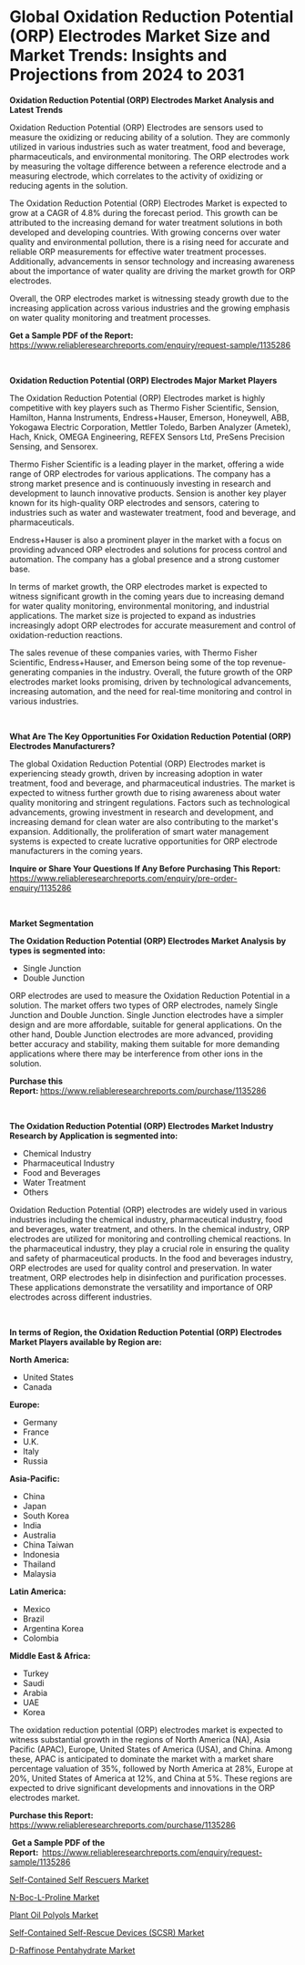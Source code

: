 <p><h1>Global Oxidation Reduction Potential (ORP) Electrodes Market Size and Market Trends: Insights and Projections from 2024 to 2031</h1></p><p><strong>Oxidation Reduction Potential (ORP) Electrodes Market Analysis and Latest Trends</strong></p>
<p><p>Oxidation Reduction Potential (ORP) Electrodes are sensors used to measure the oxidizing or reducing ability of a solution. They are commonly utilized in various industries such as water treatment, food and beverage, pharmaceuticals, and environmental monitoring. The ORP electrodes work by measuring the voltage difference between a reference electrode and a measuring electrode, which correlates to the activity of oxidizing or reducing agents in the solution.</p><p>The Oxidation Reduction Potential (ORP) Electrodes Market is expected to grow at a CAGR of 4.8% during the forecast period. This growth can be attributed to the increasing demand for water treatment solutions in both developed and developing countries. With growing concerns over water quality and environmental pollution, there is a rising need for accurate and reliable ORP measurements for effective water treatment processes. Additionally, advancements in sensor technology and increasing awareness about the importance of water quality are driving the market growth for ORP electrodes.</p><p>Overall, the ORP electrodes market is witnessing steady growth due to the increasing application across various industries and the growing emphasis on water quality monitoring and treatment processes.</p></p>
<p><strong>Get a Sample PDF of the Report:&nbsp;</strong> <a href="https://www.reliableresearchreports.com/enquiry/request-sample/1135286">https://www.reliableresearchreports.com/enquiry/request-sample/1135286</a></p>
<p>&nbsp;</p>
<p><strong>Oxidation Reduction Potential (ORP) Electrodes Major Market Players</strong></p>
<p><p>The Oxidation Reduction Potential (ORP) Electrodes market is highly competitive with key players such as Thermo Fisher Scientific, Sension, Hamilton, Hanna Instruments, Endress+Hauser, Emerson, Honeywell, ABB, Yokogawa Electric Corporation, Mettler Toledo, Barben Analyzer (Ametek), Hach, Knick, OMEGA Engineering, REFEX Sensors Ltd, PreSens Precision Sensing, and Sensorex. </p><p>Thermo Fisher Scientific is a leading player in the market, offering a wide range of ORP electrodes for various applications. The company has a strong market presence and is continuously investing in research and development to launch innovative products. Sension is another key player known for its high-quality ORP electrodes and sensors, catering to industries such as water and wastewater treatment, food and beverage, and pharmaceuticals. </p><p>Endress+Hauser is also a prominent player in the market with a focus on providing advanced ORP electrodes and solutions for process control and automation. The company has a global presence and a strong customer base. </p><p>In terms of market growth, the ORP electrodes market is expected to witness significant growth in the coming years due to increasing demand for water quality monitoring, environmental monitoring, and industrial applications. The market size is projected to expand as industries increasingly adopt ORP electrodes for accurate measurement and control of oxidation-reduction reactions.</p><p>The sales revenue of these companies varies, with Thermo Fisher Scientific, Endress+Hauser, and Emerson being some of the top revenue-generating companies in the industry. Overall, the future growth of the ORP electrodes market looks promising, driven by technological advancements, increasing automation, and the need for real-time monitoring and control in various industries.</p></p>
<p>&nbsp;</p>
<p><strong>What Are The Key Opportunities For Oxidation Reduction Potential (ORP) Electrodes Manufacturers?</strong></p>
<p><p>The global Oxidation Reduction Potential (ORP) Electrodes market is experiencing steady growth, driven by increasing adoption in water treatment, food and beverage, and pharmaceutical industries. The market is expected to witness further growth due to rising awareness about water quality monitoring and stringent regulations. Factors such as technological advancements, growing investment in research and development, and increasing demand for clean water are also contributing to the market's expansion. Additionally, the proliferation of smart water management systems is expected to create lucrative opportunities for ORP electrode manufacturers in the coming years.</p></p>
<p><strong>Inquire or Share Your Questions If Any Before Purchasing This Report:</strong> <a href="https://www.reliableresearchreports.com/enquiry/pre-order-enquiry/1135286">https://www.reliableresearchreports.com/enquiry/pre-order-enquiry/1135286</a></p>
<p>&nbsp;</p>
<p><strong>Market Segmentation</strong></p>
<p><strong>The Oxidation Reduction Potential (ORP) Electrodes Market Analysis by types is segmented into:</strong></p>
<p><ul><li>Single Junction</li><li>Double Junction</li></ul></p>
<p><p>ORP electrodes are used to measure the Oxidation Reduction Potential in a solution. The market offers two types of ORP electrodes, namely Single Junction and Double Junction. Single Junction electrodes have a simpler design and are more affordable, suitable for general applications. On the other hand, Double Junction electrodes are more advanced, providing better accuracy and stability, making them suitable for more demanding applications where there may be interference from other ions in the solution.</p></p>
<p><strong>Purchase this Report:&nbsp;</strong><a href="https://www.reliableresearchreports.com/purchase/1135286">https://www.reliableresearchreports.com/purchase/1135286</a></p>
<p>&nbsp;</p>
<p><strong>The Oxidation Reduction Potential (ORP) Electrodes Market Industry Research by Application is segmented into:</strong></p>
<p><ul><li>Chemical Industry</li><li>Pharmaceutical Industry</li><li>Food and Beverages</li><li>Water Treatment</li><li>Others</li></ul></p>
<p><p>Oxidation Reduction Potential (ORP) electrodes are widely used in various industries including the chemical industry, pharmaceutical industry, food and beverages, water treatment, and others. In the chemical industry, ORP electrodes are utilized for monitoring and controlling chemical reactions. In the pharmaceutical industry, they play a crucial role in ensuring the quality and safety of pharmaceutical products. In the food and beverages industry, ORP electrodes are used for quality control and preservation. In water treatment, ORP electrodes help in disinfection and purification processes. These applications demonstrate the versatility and importance of ORP electrodes across different industries.</p></p>
<p>&nbsp;</p>
<p><strong>In terms of Region, the Oxidation Reduction Potential (ORP) Electrodes Market Players available by Region are:</strong></p>
<p>
    <p> <strong> North America: </strong>
        <ul>
            <li>United States</li>
            <li>Canada</li>
        </ul>
        </p> 
    <p> <strong> Europe: </strong>
        <ul>
            <li>Germany</li>
            <li>France</li>
            <li>U.K.</li>
            <li>Italy</li>
            <li>Russia</li>
        </ul>
        </p> 
    <p> <strong> Asia-Pacific: </strong>
        <ul>
            <li>China</li>
            <li>Japan</li>
            <li>South Korea</li>
            <li>India</li>
            <li>Australia</li>
            <li>China Taiwan</li>
            <li>Indonesia</li>
            <li>Thailand</li>
            <li>Malaysia</li>
        </ul>
        </p> 
    <p> <strong> Latin America: </strong>
        <ul>
            <li>Mexico</li>
            <li>Brazil</li>
            <li>Argentina Korea</li>
            <li>Colombia</li>
        </ul>
        </p> 
    <p> <strong> Middle East & Africa: </strong>
        <ul>
            <li>Turkey</li>
            <li>Saudi</li>
            <li>Arabia</li>
            <li>UAE</li>
            <li>Korea</li>
        </ul>
    </p>
    </p>
<p><p>The oxidation reduction potential (ORP) electrodes market is expected to witness substantial growth in the regions of North America (NA), Asia Pacific (APAC), Europe, United States of America (USA), and China. Among these, APAC is anticipated to dominate the market with a market share percentage valuation of 35%, followed by North America at 28%, Europe at 20%, United States of America at 12%, and China at 5%. These regions are expected to drive significant developments and innovations in the ORP electrodes market.</p></p>
<p><strong>Purchase this Report: </strong><a href="https://www.reliableresearchreports.com/purchase/1135286">https://www.reliableresearchreports.com/purchase/1135286</a></p>
<p>&nbsp;<strong>Get a Sample PDF of the Report:&nbsp;&nbsp;</strong><a href="https://www.reliableresearchreports.com/enquiry/request-sample/1135286">https://www.reliableresearchreports.com/enquiry/request-sample/1135286</a></p>
<p><strong></strong></p>
<p><p><a href="https://github.com/mauripalmi/Market-Research-Report-List-2/blob/main/self-contained-self-rescuers-market.md">Self-Contained Self Rescuers Market</a></p><p><a href="https://github.com/peachesmcdowel1/Market-Research-Report-List-1/blob/main/n-boc-l-proline-market.md">N-Boc-L-Proline Market</a></p><p><a href="https://github.com/redneck06/Market-Research-Report-List-2/blob/main/plant-oil-polyols-market.md">Plant Oil Polyols Market</a></p><p><a href="https://github.com/nicoletavirag/Market-Research-Report-List-2/blob/main/self-contained-self-rescue-devices-scsr-market.md">Self-Contained Self-Rescue Devices (SCSR) Market</a></p><p><a href="https://github.com/edytherolanlouisejk1miz0wig/Market-Research-Report-List-1/blob/main/d-raffinose-pentahydrate-market.md">D-Raffinose Pentahydrate Market</a></p></p>